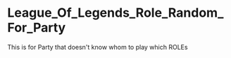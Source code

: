# League_Of_Legends_Role_Random_For_Party
This is for Party that doesn't know whom to play which ROLEs
